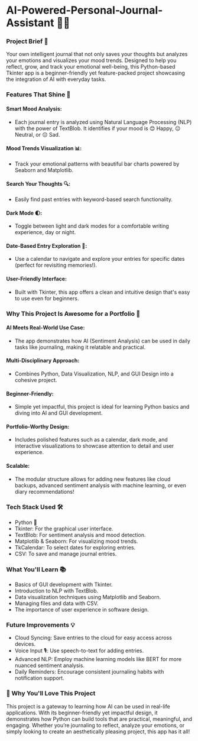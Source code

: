 # AI-Powered-Personal-Journal-Assistant 📝🤖
### Project Brief 📄
Your own intelligent journal that not only saves your thoughts but analyzes your emotions and visualizes your mood trends. Designed to help you reflect, grow, and track your emotional well-being, this Python-based Tkinter app is a beginner-friendly yet feature-packed project showcasing the integration of AI with everyday tasks.
### Features That Shine 🌟 
#### Smart Mood Analysis:
- Each journal entry is analyzed using Natural Language Processing (NLP) with the power of TextBlob. It identifies if your mood is 😊 Happy, 😐 Neutral, or 😔 Sad.
#### Mood Trends Visualization 📊:
- Track your emotional patterns with beautiful bar charts powered by Seaborn and Matplotlib.
#### Search Your Thoughts 🔍:
- Easily find past entries with keyword-based search functionality.
#### Dark Mode 🌓:
- Toggle between light and dark modes for a comfortable writing experience, day or night.
#### Date-Based Entry Exploration 📅:
- Use a calendar to navigate and explore your entries for specific dates (perfect for revisiting memories!).
#### User-Friendly Interface:
- Built with Tkinter, this app offers a clean and intuitive design that's easy to use even for beginners.
### Why This Project Is Awesome for a Portfolio 🎯 
#### AI Meets Real-World Use Case:
- The app demonstrates how AI (Sentiment Analysis) can be used in daily tasks like journaling, making it relatable and practical.
#### Multi-Disciplinary Approach:
- Combines Python, Data Visualization, NLP, and GUI Design into a cohesive project.
#### Beginner-Friendly:
- Simple yet impactful, this project is ideal for learning Python basics and diving into AI and GUI development.
#### Portfolio-Worthy Design:
- Includes polished features such as a calendar, dark mode, and interactive visualizations to showcase attention to detail and user experience.
#### Scalable:
- The modular structure allows for adding new features like cloud backups, advanced sentiment analysis with machine learning, or even diary recommendations!
### Tech Stack Used 🛠️ 
- Python 🐍
- Tkinter: For the graphical user interface.
- TextBlob: For sentiment analysis and mood detection.
- Matplotlib & Seaborn: For visualizing mood trends.
-  TkCalendar: To select dates for exploring entries.
- CSV: To save and manage journal entries.
### What You'll Learn 📚
- Basics of GUI development with Tkinter.
- Introduction to NLP with TextBlob.
- Data visualization techniques using Matplotlib and Seaborn.
- Managing files and data with CSV.
- The importance of user experience in software design.
### Future Improvements 💡 
- Cloud Syncing: Save entries to the cloud for easy access across devices.
- Voice Input 🎙️: Use speech-to-text for adding entries.
- Advanced NLP: Employ machine learning models like BERT for more nuanced sentiment analysis.
- Daily Reminders: Encourage consistent journaling habits with notification support.
### 🌈 Why You'll Love This Project
This project is a gateway to learning how AI can be used in real-life applications. With its beginner-friendly yet impactful design, it demonstrates how Python can build tools that are practical, meaningful, and engaging. Whether you’re journaling to reflect, analyze your emotions, or simply looking to create an aesthetically pleasing project, this app has it all!


